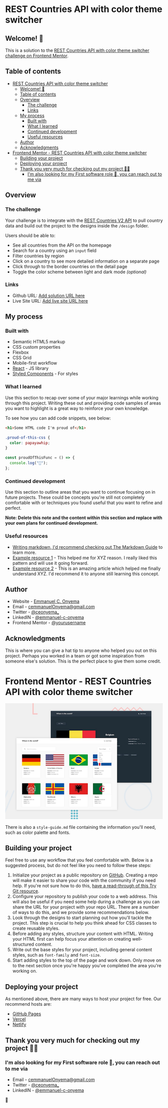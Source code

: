 # REST Countries API with color theme switcher

## Welcome! 👋

This is a solution to the [REST Countries API with color theme switcher challenge on Frontend Mentor](https://www.frontendmentor.io/challenges/rest-countries-api-with-color-theme-switcher-5cacc469fec04111f7b848ca).

## Table of contents

- [REST Countries API with color theme switcher](#rest-countries-api-with-color-theme-switcher)
  - [Welcome! 👋](#welcome-)
  - [Table of contents](#table-of-contents)
  - [Overview](#overview)
    - [The challenge](#the-challenge)
    - [Links](#links)
  - [My process](#my-process)
    - [Built with](#built-with)
    - [What I learned](#what-i-learned)
    - [Continued development](#continued-development)
    - [Useful resources](#useful-resources)
  - [Author](#author)
  - [Acknowledgments](#acknowledgments)
- [Frontend Mentor - REST Countries API with color theme switcher](#frontend-mentor---rest-countries-api-with-color-theme-switcher)
  - [Building your project](#building-your-project)
  - [Deploying your project](#deploying-your-project)
  - [Thank you very much for checking out my project 🙌🙌](#thank-you-very-much-for-checking-out-my-project-)
    - [I'm also looking for my First software role 🦾, you can reach out to me via](#im-also-looking-for-my-first-software-role--you-can-reach-out-to-me-via)

## Overview

### The challenge

Your challenge is to integrate with the [REST Countries V2 API](https://restcountries.com/#api-endpoints-v2) to pull country data and build out the project to the designs inside the `/design` folder.

Users should be able to:

- See all countries from the API on the homepage
- Search for a country using an `input` field
- Filter countries by region
- Click on a country to see more detailed information on a separate page
- Click through to the border countries on the detail page
- Toggle the color scheme between light and dark mode _(optional)_

### Links

- Github URL: [Add solution URL here](https://your-solution-url.com)
- Live Site URL: [Add live site URL here](https://your-live-site-url.com)

## My process

### Built with

- Semantic HTML5 markup
- CSS custom properties
- Flexbox
- CSS Grid
- Mobile-first workflow
- [React](https://reactjs.org/) - JS library
- [Styled Components](https://styled-components.com/) - For styles

### What I learned

Use this section to recap over some of your major learnings while working through this project. Writing these out and providing code samples of areas you want to highlight is a great way to reinforce your own knowledge.

To see how you can add code snippets, see below:

```html
<h1>Some HTML code I'm proud of</h1>
```

```css
.proud-of-this-css {
  color: papayawhip;
}
```

```js
const proudOfThisFunc = () => {
  console.log("🎉");
};
```

### Continued development

Use this section to outline areas that you want to continue focusing on in future projects. These could be concepts you're still not completely comfortable with or techniques you found useful that you want to refine and perfect.

**Note: Delete this note and the content within this section and replace with your own plans for continued development.**

### Useful resources

- [Writing markdown, I'd recommend checking out The Markdown Guide](https://www.markdownguide.org/) to learn more.
- [Example resource 1](https://www.example.com) - This helped me for XYZ reason. I really liked this pattern and will use it going forward.
- [Example resource 2](https://www.example.com) - This is an amazing article which helped me finally understand XYZ. I'd recommend it to anyone still learning this concept.

## Author

- Website - [Emmanuel C. Onyema](https://ceonyema.vercel.app)
- Email - [cemmanuelOnyema@gmail.com](mail:to:cemmanuelonyema@gmail.com)
- Twitter - [@ceonyema\_](https://www.twitter.com/ceonyema_)
- LinkedIN - [@emmanuel-c-onyema](https://www.linkedin.com/emmanuel-c-onyema)
- Frontend Mentor - [@yourusername](https://www.frontendmentor.io/profile/yourusername)

## Acknowledgments

This is where you can give a hat tip to anyone who helped you out on this project. Perhaps you worked in a team or got some inspiration from someone else's solution. This is the perfect place to give them some credit.

# Frontend Mentor - REST Countries API with color theme switcher

![Design preview for the REST Countries API with color theme switcher coding challenge](./design/desktop-preview.jpg)

There is also a `style-guide.md` file containing the information you'll need, such as color palette and fonts.

## Building your project

Feel free to use any workflow that you feel comfortable with. Below is a suggested process, but do not feel like you need to follow these steps:

1. Initialize your project as a public repository on [GitHub](https://github.com/). Creating a repo will make it easier to share your code with the community if you need help. If you're not sure how to do this, [have a read-through of this Try Git resource](https://try.github.io/).
2. Configure your repository to publish your code to a web address. This will also be useful if you need some help during a challenge as you can share the URL for your project with your repo URL. There are a number of ways to do this, and we provide some recommendations below.
3. Look through the designs to start planning out how you'll tackle the project. This step is crucial to help you think ahead for CSS classes to create reusable styles.
4. Before adding any styles, structure your content with HTML. Writing your HTML first can help focus your attention on creating well-structured content.
5. Write out the base styles for your project, including general content styles, such as `font-family` and `font-size`.
6. Start adding styles to the top of the page and work down. Only move on to the next section once you're happy you've completed the area you're working on.

## Deploying your project

As mentioned above, there are many ways to host your project for free. Our recommend hosts are:

- [GitHub Pages](https://pages.github.com/)
- [Vercel](https://vercel.com/)
- [Netlify](https://www.netlify.com/)

## Thank you very much for checking out my project 🙌🙌

### I'm also looking for my First software role 🦾, you can reach out to me via

- Email - [cemmanuelOnyema@gmail.com](mail:to:cemmanuelonyema@gmail.com)
- Twitter - [@ceonyema\_](https://www.twitter.com/ceonyema_)
- LinkedIN - [@emmanuel-c-onyema](https://www.linkedin.com/emmanuel-c-onyema)

🚀
